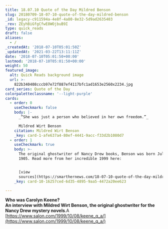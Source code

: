 ```yaml
---
title: 18.07.10 Quote of the Day Mildred Benson
slug: 20180709-18-07-10-quote-of-the-day-mildred-benson
_id: legacy-c911594a-4e8f-4a80-8e32-5d9ad2635403
_rev: ZEyhBiGfgCfwE8WOjbuB9I
type: quick_reads
draft: false
aliases:
  - /
_createdAt: '2018-07-10T05:01:50Z'
_updatedAt: '2021-03-22T13:11:11Z'
date: '2018-07-10T05:01:50+00:00'
lastmod: '2018-07-10T05:01:50+00:00'
weight: 50
featured_image:
  alt: Quick Reads background image
  url: >-
    822b340408cccb97e72f887ef4117bfc1ad1653e2560x2234.jpg
card_series: Quote of the Day
colorpaletteclassname: '--light-purple'
cards:
  - order: 0
    useCheckmark: false
    body: |-
      _“She was just a person who believed in her own freedom.”_

      Mildred Wirt Benson
    citation: Mildred Wirt Benson
    _key: card-1-afe637a4-80ef-4441-9acc-f33d2b1080d7
  - order: 1
    useCheckmark: true
    body: >-
      The original ghostwriter of Nancy Drew books, Benson was born July 10,
      1905. Read more from her incredible 1999 here:


      [view
      sources](https://smarthernews.com/18-07-10-quote-of-the-day-mildred-benson/)
    _key: card-10-16257ced-6d35-4895-9aa5-4472a20ee623

---
```

**Who was Carolyn Keene?**  
**An interview with Mildred Wirt Benson, the original ghostwriter for the Nancy Drew mystery novels**.A [https://www.salon.com/1999/10/08/keene_q_a/](https://www.salon.com/1999/10/08/keene_q_a/)